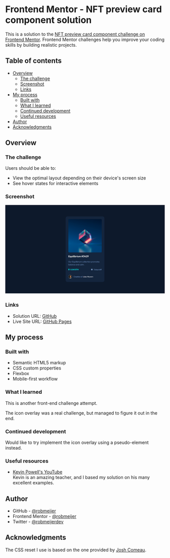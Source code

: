 # Frontend Mentor - NFT preview card component solution

This is a solution to the [NFT preview card component challenge on Frontend Mentor](https://www.frontendmentor.io/challenges/nft-preview-card-component-SbdUL_w0U). Frontend Mentor challenges help you improve your coding skills by building realistic projects. 

## Table of contents

- [Overview](#overview)
  - [The challenge](#the-challenge)
  - [Screenshot](#screenshot)
  - [Links](#links)
- [My process](#my-process)
  - [Built with](#built-with)
  - [What I learned](#what-i-learned)
  - [Continued development](#continued-development)
  - [Useful resources](#useful-resources)
- [Author](#author)
- [Acknowledgments](#acknowledgments)

## Overview

### The challenge

Users should be able to:

- View the optimal layout depending on their device's screen size
- See hover states for interactive elements

### Screenshot
![Screenshot](https://raw.githubusercontent.com/robmeijer/fem-nft-preview-card-component/main/screenshot.png "Screenshot")

### Links

- Solution URL: [GitHub](https://github.com/robmeijer/fem-nft-preview-card-component)
- Live Site URL: [GitHub Pages](https://robmeijer.github.io/fem-nft-preview-card-component)

## My process

### Built with

- Semantic HTML5 markup
- CSS custom properties
- Flexbox
- Mobile-first workflow

### What I learned

This is another front-end challenge attempt.

The icon overlay was a real challenge, but managed to figure it out in the end.

### Continued development

Would like to try implement the icon overlay using a pseudo-element instead.

### Useful resources

- [Kevin Powell's YouTube](https://www.youtube.com/kepowob)\
  Kevin is an amazing teacher, and I based my solution on his many excellent examples.

## Author

- GitHub - [@robmeijer](https://github.com/robmeijer)
- Frontend Mentor - [@robmeijer](https://www.frontendmentor.io/profile/robmeijer)
- Twitter - [@robmeijerdev](https://twitter.com/robmeijerdev)

## Acknowledgments

The CSS reset I use is based on the one provided by [Josh Comeau](https://www.joshwcomeau.com/css/custom-css-reset/).
